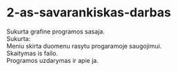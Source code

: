 # 2-as-savarankiskas-darbas

Sukurta grafine programos sasaja.  
Sukurta:  
Meniu skirta duomenu rasytu progaramoje saugojimui.  
Skaitymas is failo.  
Programos uzdarymas ir apie ja.


